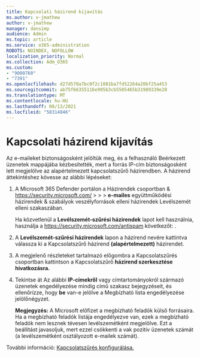 ```yaml
---
title: Kapcsolati házirend kijavítás
ms.author: v-jmathew
author: v-jmathew
manager: dansimp
audience: Admin
ms.topic: article
ms.service: o365-administration
ROBOTS: NOINDEX, NOFOLLOW
localization_priority: Normal
ms.collection: Adm_O365
ms.custom:
- "9000760"
- "7391"
ms.openlocfilehash: d27d570a7bc0f2c1081ba7fd52264a20bf25a453
ms.sourcegitcommit: ab75f66355116e995b3cb5505465b31989339e28
ms.translationtype: MT
ms.contentlocale: hu-HU
ms.lasthandoff: 08/13/2021
ms.locfileid: "58314846"
---
```

# <a name="fix-connection-policy"></a>Kapcsolati házirend kijavítás

Az e-maileket biztonságosként jelöltük meg, és a felhasználó Beérkezett üzenetek mappájába kézbesítették, mert a forrás IP-cím biztonságosként lett megjelölve az alapértelmezett kapcsolatszűrő házirendben. A házirend áttekintéshez kövesse az alábbi lépéseket:

1. A Microsoft 365 Defender portálon a Házirendek csoportban & <https://security.microsoft.com/>  \>  \>  \> **e-mailes**  együttműködési házirendek & szabályok veszélyforrások elleni házirendek Levélszemét elleni szakaszában.

   Ha közvetlenül a **Levélszemét-szűrési házirendek** lapot kell használnia, használja a <https://security.microsoft.com/antispam> következőt: .

2. A **Levélszemét-szűrési házirendek** lapon a házirend nevére kattintva válassza ki a Kapcsolatszűrő házirend **(alapértelmezett)** házirendet.

3. A megjelenő részleteket tartalmazó előgombra a Kapcsolatszűrés csoportban kattintson a Kapcsolatszűrő **házirend szerkesztése hivatkozásra.** 

4. Tekintse át Az alábbi **IP-címekről** vagy címtartományokról származó üzenetek engedélyezése mindig című szakasz bejegyzéseit, és ellenőrizze, hogy **be** van-e jelölve a Megbízható lista engedélyezése jelölőnégyzet.

   **Megjegyzés:** A Microsoft előfizet a megbízható feladók külső forrásaira. Ha a megbízható feladók listája engedélyezve van, ezek a megbízható feladók nem lesznek tévesen levélszemétként megjelölve. Ezt a beállítást javasoljuk, mert ezzel csökkenti a vak pozitív üzenetek számát (a levélszemétként osztályozott e-mailek számát).

További információ: [Kapcsolatszűrés konfigurálása.](https://docs.microsoft.com/microsoft-365/security/office-365-security/configure-the-connection-filter-policy)
